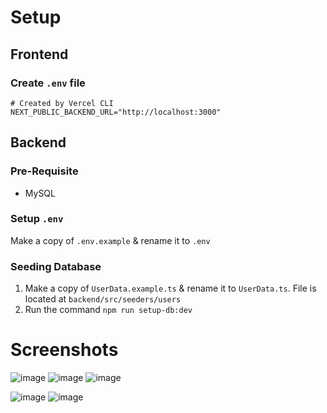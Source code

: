 # Setup
## Frontend
### Create `.env` file
```.env
# Created by Vercel CLI
NEXT_PUBLIC_BACKEND_URL="http://localhost:3000"
```

## Backend
### Pre-Requisite
* MySQL

### Setup `.env`
Make a copy of `.env.example` & rename it to `.env`

### Seeding Database
1. Make a copy of `UserData.example.ts` & rename it to `UserData.ts`. File is located at `backend/src/seeders/users`
2. Run the command `npm run setup-db:dev`

# Screenshots
![image](https://github.com/user-attachments/assets/cbdfc3a6-380a-441c-9e03-3345b7544908)
![image](https://github.com/user-attachments/assets/6509d198-434a-4105-a95e-4b925ba28e3c)
![image](https://github.com/user-attachments/assets/3c8ff60b-aef4-4cdb-9d10-4de84fe0742c)

![image](https://github.com/user-attachments/assets/f577eb18-ac39-4401-ab61-3cd43c2b3dc5)
![image](https://github.com/user-attachments/assets/d932d32a-6863-40ed-9715-9ec78648db8c)



